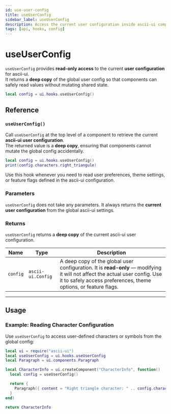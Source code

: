 ```yaml
---
id: use-user-config
title: useUserConfig
sidebar_label: useUserConfig
description: Access the current user configuration inside ascii-ui components.
tags: [api, hooks, config]
---
```


# useUserConfig

`useUserConfig` provides **read-only access** to the current **user configuration** for ascii-ui.  
It returns a **deep copy** of the global user config so that components can safely read values without mutating shared state.

```lua
local config = ui.hooks.useUserConfig()
```

## Reference

### `useUserConfig()`

Call `useUserConfig` at the top level of a component to retrieve the current **ascii-ui user configuration**.  
The returned value is a **deep copy**, ensuring that components cannot mutate the global config accidentally.

```lua
local config = ui.hooks.useUserConfig()
print(config.characters.right_triangule)
```

Use this hook whenever you need to read user preferences, theme settings, or feature flags defined in the ascii-ui configuration.

### Parameters

`useUserConfig` does not take any parameters.
It always returns the **current user configuration** from the global ascii-ui settings.

### Returns

`useUserConfig` returns a **deep copy** of the current ascii-ui user configuration.

| Name | Type | Description |
|------|------|--------------|
| `config` | `ascii-ui.Config` | A deep copy of the global user configuration. It is **read-only** — modifying it will not affect the actual user config. Use it to safely access preferences, theme options, or feature flags. |

---

## Usage

### Example: Reading Character Configuration

Use `useUserConfig` to access user-defined characters or symbols from the global config:

```lua
local ui = require("ascii-ui")
local useUserConfig = ui.hooks.useUserConfig
local Paragraph = ui.components.Paragraph

local CharacterInfo = ui.createComponent("CharacterInfo", function()
  local config = useUserConfig()

  return {
    Paragraph({ content = "Right triangle character: " .. config.characters.right_triangule }),
  }
end)

return CharacterInfo
```
